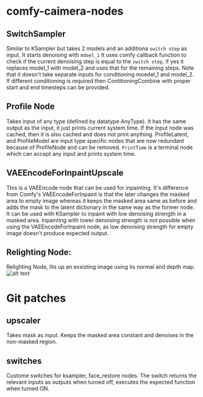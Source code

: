 # comfy-caimera-nodes

## SwitchSampler
Similar to KSampler but takes 2 models and an additiona `switch step` as input.
It starts denoising with `mdoel_1` It uses comfy callback function to check if the current denoising step is equal to the `switch step`, if yes it replaces model_1 with model_2 and uses that for the remaining steps. Note that it doesn't take separate inputs for conditioning moedel_1 and model_2. If different conditioning is required then ContitioningCombine with proper start and end timesteps can be provided.

## Profile Node
Takes input of any type (defined by datatype AnyType). It has the same output as the input, it just prints current system time. If the input node was cached, then it is also cached and does not print anything. ProfileLatent, and ProfileModel are input type specific nodes that are now redundant because of ProfileNode and can be removed. `PrintTime` is a terminal node which can accept any input and prints system time.

## VAEEncodeForInpaintUpscale
This is a VAEEncode node that can be used for inpainting. It's difference from Comfy's VAEEncodeForInpaint is that the later changes the masked area to empty image whereas it keeps the masked area same as before and adds the mask to the latent dictionary in the same way as the former node. It can be used with KSampler to inpaint with low denoising strength in a masked area. Inpainting with lower denoising strength is not possible when using the VAEEncodeForInpaint node, as low denoising strength for empty image doesn't produce expected output.

## Relighting Node:
Relighting Node, lits up an exsisting image using its normal and depth map. 
![alt text](https://raw.githubusercontent.com/bahaal-tech/comfy-caimera-nodes/main/diagram.png?token=GHSAT0AAAAAACRZRS644JJLPDTUVW4IBPCWZRURY2Q)

# Git patches

## upscaler
Takes mask as input. Keeps the masked area constant and denoises in the non-masked region.

## switches
Custome switches for ksampler, face_restore nodes. The switch returns the relevant inputs as outputs when turned off, executes the expected function when turned ON.
